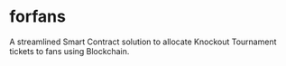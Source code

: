 # forfans
A streamlined Smart Contract solution to allocate Knockout Tournament tickets to fans using Blockchain.
